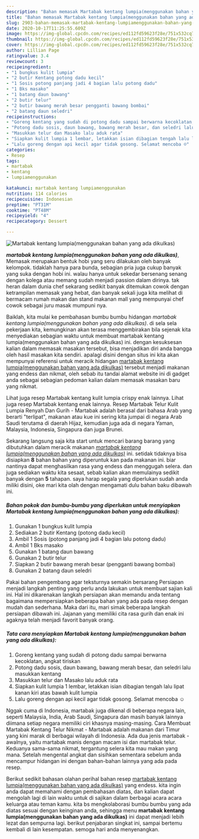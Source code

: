 ```yaml
---
description: "Bahan memasak Martabak kentang lumpia(menggunakan bahan yang ada dikulkas), Bikin Ngiler"
title: "Bahan memasak Martabak kentang lumpia(menggunakan bahan yang ada dikulkas), Bikin Ngiler"
slug: 2903-bahan-memasak-martabak-kentang-lumpiamenggunakan-bahan-yang-ada-dikulkas-bikin-ngiler
date: 2020-10-17T11:25:55.609Z
image: https://img-global.cpcdn.com/recipes/ed112fd59623f28e/751x532cq70/martabak-kentang-lumpiamenggunakan-bahan-yang-ada-dikulkas-foto-resep-utama.jpg
thumbnail: https://img-global.cpcdn.com/recipes/ed112fd59623f28e/751x532cq70/martabak-kentang-lumpiamenggunakan-bahan-yang-ada-dikulkas-foto-resep-utama.jpg
cover: https://img-global.cpcdn.com/recipes/ed112fd59623f28e/751x532cq70/martabak-kentang-lumpiamenggunakan-bahan-yang-ada-dikulkas-foto-resep-utama.jpg
author: Lillian Page
ratingvalue: 3.4
reviewcount: 3
recipeingredient:
- "1 bungkus kulit lumpia"
- "2 butir Kentang potong dadu kecil"
- "1 Sosis potong panjang jadi 4 bagian lalu potong dadu"
- "1 Bks masako"
- "1 batang daun bawang"
- "2 butir telur"
- "2 butir bawang merah besar pengganti bawang bombai"
- "2 batang daun seledri"
recipeinstructions:
- "Goreng kentang yang sudah di potong dadu sampai berwarna kecoklatan, angkat tiriskan"
- "Potong dadu sosis, daun bawang, bawang merah besar, dan seledri lalu masukkan kentang"
- "Masukkan telur dan Masako lalu aduk rata"
- "Siapkan kulit lumpia 1 lembar, letakkan isian dibagian tengah lalu lipat kanan kiri atas bawah kulit lumpia"
- "Lalu goreng dengan api kecil agar tidak gosong. Selamat mencoba ☺️"
categories:
- Resep
tags:
- martabak
- kentang
- lumpiamenggunakan

katakunci: martabak kentang lumpiamenggunakan 
nutrition: 114 calories
recipecuisine: Indonesian
preptime: "PT31M"
cooktime: "PT48M"
recipeyield: "4"
recipecategory: Dessert

---
```



![Martabak kentang lumpia(menggunakan bahan yang ada dikulkas)](https://img-global.cpcdn.com/recipes/ed112fd59623f28e/751x532cq70/martabak-kentang-lumpiamenggunakan-bahan-yang-ada-dikulkas-foto-resep-utama.jpg)

<b><i>martabak kentang lumpia(menggunakan bahan yang ada dikulkas)</i></b>, Memasak merupakan bentuk hobi yang seru dilakukan oleh banyak kelompok. tidaklah hanya para bunda, sebagian pria juga cukup banyak yang suka dengan hobi ini. walau hanya untuk sekedar bersenang senang dengan kolega atau memang sudah menjadi passion dalam dirinya. tak heran dalam dunia chef sekarang sedikit banyak ditemukan cowok dengan ketrampilan memasak yang hebat, dan banyak sekali juga kita melihat di bermacam rumah makan dan stand makanan mall yang mempunyai chef cowok sebagai juru masak mumpuni nya.

Baiklah, kita mulai ke pembahasan bumbu bumbu hidangan <i>martabak kentang lumpia(menggunakan bahan yang ada dikulkas)</i>. di sela sela pekerjaan kita, kemungkinan akan terasa menggembirakan bila sejenak kita menyediakan sebagian waktu untuk membuat martabak kentang lumpia(menggunakan bahan yang ada dikulkas) ini. dengan kesuksesan kalian dalam memasak masakan tersebut, bisa menjadikan diri anda bangga oleh hasil masakan kita sendiri. apalagi disini dengan situs ini kita akan mempunyai referensi untuk meracik hidangan <u>martabak kentang lumpia(menggunakan bahan yang ada dikulkas)</u> tersebut menjadi makanan yang endess dan nikmat, oleh sebab itu tandai alamat website ini di gadget anda sebagai sebagian pedoman kalian dalam memasak masakan baru yang nikmat.

Lihat juga resep Martabak kentang kulit lumpia crispy enak lainnya. Lihat juga resep Martabak kentang enak lainnya. Resep Martabak Telur Kulit Lumpia Renyah Dan Gurih - Martabak adalah berasal dari bahasa Arab yang berarti &#34;terlipat&#34;, makanan atau kue ini sering kita jumpai di negara Arab Saudi terutama di daerah Hijaz, kemudian juga ada di negara Yaman, Malaysia, Indonesia, Singapura dan juga Brunei.


Sekarang langsung saja kita start untuk mencari barang barang yang dibutuhkan dalam meracik makanan <u><i>martabak kentang lumpia(menggunakan bahan yang ada dikulkas)</i></u> ini. setidak tidaknya bisa disiapkan <b>8</b> bahan bahan yang diperuntuk kan pada makanan ini. biar nantinya dapat menghasilkan rasa yang endess dan menggugah selera. dan juga sediakan waktu kita sesaat, sebab kalian akan memulainya sedikit banyak dengan <b>5</b> tahapan. saya harap segala yang diperlukan sudah anda miliki disini, oke mari kita olah dengan mengamati dulu bahan baku dibawah ini.

<!--inarticleads1-->

##### Bahan pokok dan bumbu-bumbu yang diperlukan untuk menyiapkan Martabak kentang lumpia(menggunakan bahan yang ada dikulkas):

1. Gunakan 1 bungkus kulit lumpia
1. Sediakan 2 butir Kentang (potong dadu kecil)
1. Ambil 1 Sosis (potong panjang jadi 4 bagian lalu potong dadu)
1. Ambil 1 Bks masako
1. Gunakan 1 batang daun bawang
1. Gunakan 2 butir telur
1. Siapkan 2 butir bawang merah besar (pengganti bawang bombai)
1. Gunakan 2 batang daun seledri


Pakai bahan pengembang agar teksturnya semakin bersarang Persiapan menjadi langkah penting yang perlu anda lakukan untuk membuat sajian kali ini. Hal ini dikarenakan langkah persiapan akan memandu anda tentang bagaimana mempersiapkan beberapa bahan yang ada pada resep dengan mudah dan sederhana. Maka dari itu, mari simak beberapa langkah persiapan dibawah ini. Jajanan yang memiliki cita rasa gurih dan enak ini agaknya telah menjadi favorit banyak orang. 

<!--inarticleads2-->

##### Tata cara menyiapkan Martabak kentang lumpia(menggunakan bahan yang ada dikulkas):

1. Goreng kentang yang sudah di potong dadu sampai berwarna kecoklatan, angkat tiriskan
1. Potong dadu sosis, daun bawang, bawang merah besar, dan seledri lalu masukkan kentang
1. Masukkan telur dan Masako lalu aduk rata
1. Siapkan kulit lumpia 1 lembar, letakkan isian dibagian tengah lalu lipat kanan kiri atas bawah kulit lumpia
1. Lalu goreng dengan api kecil agar tidak gosong. Selamat mencoba ☺️


Nggak cuma di Indonesia, martabak juga dikenal di beberapa negara lain, seperti Malaysia, India, Arab Saudi, Singapura dan masih banyak lainnya diimana setiap negara memiliki ciri khasnya masing-masing. Cara Membuat Martabak Kentang Telur Nikmat - Martabak adalah makanan dari Timur yang kini marak di berbagai wilayah di Indonesia. Ada dua jenis martabak -awalnya, yaitu martabak manis dengan macam isi dan martabak telur. Keduanya sama-sama nikmat, tergantung selera kita mau makan yang mana. Setelah mengental angkat dan sisihkan sementara sebelum anda mencampur hidangan ini dengan bahan-bahan lainnya yang ada pada resep. 

Berikut sedikit bahasan olahan perihal bahan resep <u>martabak kentang lumpia(menggunakan bahan yang ada dikulkas)</u> yang endess. kita ingin anda dapat memahami dengan pembahasan diatas, dan kalian dapat mengolah lagi di lain waktu untuk di sajikan dalam berbagai acara acara keluarga atau teman kamu. kita bs mengkolaborasi bumbu bumbu yang ada diatas sesuai dengan keinginan anda, sehingga menu <b>martabak kentang lumpia(menggunakan bahan yang ada dikulkas)</b> ini dapat menjadi lebih lezat dan sempurna lagi. berikut penjabaran singkat ini, sampai bertemu kembali di lain kesempatan. semoga hari anda menyenangkan.
